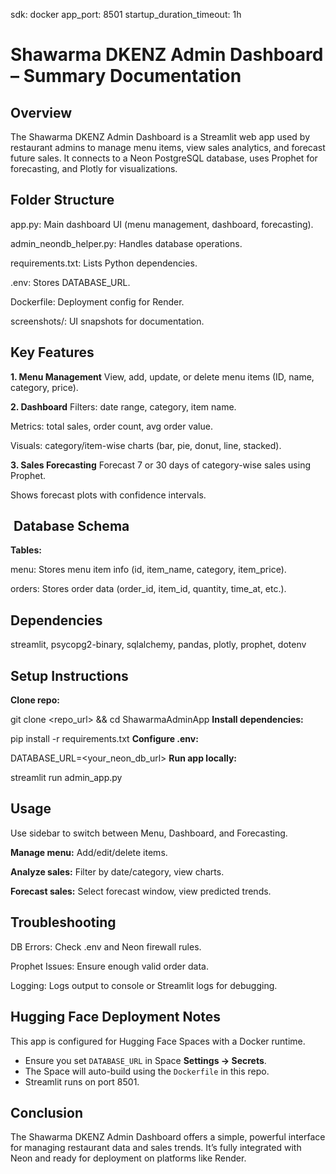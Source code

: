 sdk: docker
app_port: 8501
startup_duration_timeout: 1h
# Shawarma DKENZ Admin Dashboard – Summary Documentation

## Overview

The Shawarma DKENZ Admin Dashboard is a Streamlit web app used by restaurant admins to manage menu items, view sales analytics, and forecast future sales. It connects to a Neon PostgreSQL database, uses Prophet for forecasting, and Plotly for visualizations.

## Folder Structure

app.py: Main dashboard UI (menu management, dashboard, forecasting).

admin_neondb_helper.py: Handles database operations.

requirements.txt: Lists Python dependencies.

.env: Stores DATABASE_URL.

Dockerfile: Deployment config for Render.

screenshots/: UI snapshots for documentation.

## Key Features

**1. Menu Management**
View, add, update, or delete menu items (ID, name, category, price).

**2. Dashboard**
Filters: date range, category, item name.

Metrics: total sales, order count, avg order value.

Visuals: category/item-wise charts (bar, pie, donut, line, stacked).

**3. Sales Forecasting**
Forecast 7 or 30 days of category-wise sales using Prophet.

Shows forecast plots with confidence intervals.

## ️ Database Schema

**Tables:**

menu: Stores menu item info (id, item_name, category, item_price).

orders: Stores order data (order_id, item_id, quantity, time_at, etc.).

## Dependencies

streamlit, psycopg2-binary, sqlalchemy, pandas, plotly, prophet, dotenv

## Setup Instructions
**Clone repo:**

git clone <repo_url> && cd ShawarmaAdminApp
**Install dependencies:**

pip install -r requirements.txt
**Configure .env:**

DATABASE_URL=<your_neon_db_url>
**Run app locally:**

streamlit run admin_app.py

## Usage

Use sidebar to switch between Menu, Dashboard, and Forecasting.

**Manage menu:** Add/edit/delete items.

**Analyze sales:** Filter by date/category, view charts.

**Forecast sales:** Select forecast window, view predicted trends.

##  Troubleshooting

DB Errors: Check .env and Neon firewall rules.

Prophet Issues: Ensure enough valid order data.

Logging: Logs output to console or Streamlit logs for debugging.

## Hugging Face Deployment Notes
This app is configured for Hugging Face Spaces with a Docker runtime.  
- Ensure you set `DATABASE_URL` in Space **Settings → Secrets**.  
- The Space will auto-build using the `Dockerfile` in this repo.  
- Streamlit runs on port 8501.
## Conclusion

The Shawarma DKENZ Admin Dashboard offers a simple, powerful interface for managing restaurant data and sales trends. It’s fully integrated with Neon and ready for deployment on platforms like Render.

